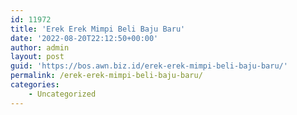 ```yaml
---
id: 11972
title: 'Erek Erek Mimpi Beli Baju Baru'
date: '2022-08-20T22:12:50+00:00'
author: admin
layout: post
guid: 'https://bos.awn.biz.id/erek-erek-mimpi-beli-baju-baru/'
permalink: /erek-erek-mimpi-beli-baju-baru/
categories:
    - Uncategorized
---
```


